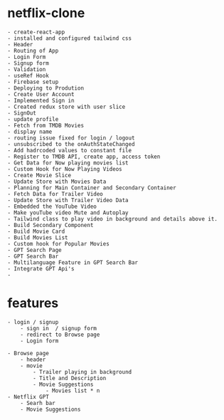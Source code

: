# netflix-clone

    - create-react-app
    - installed and configured tailwind css
    - Header
    - Routing of App
    - Login Form
    - Signup form
    - Validation
    - useRef Hook
    - Firebase setup
    - Deploying to Prodution
    - Create User Account
    - Implemented Sign in
    - Created redux store with user slice
    - SignOut
    - update profile
    - Fetch from TMDB Movies
    - display name
    - routing issue fixed for login / logout
    - unsubscribed to the onAuthStateChanged
    - Add hadrcoded values to constant file
    - Register to TMDB API, create app, access token
    - Get Data for Now playing movies list
    - Custom Hook for Now Playing Videos
    - Create Movie Slice
    - Update Store with Movies Data
    - Planning for Main Container and Secondary Container
    - Fetch Data for Trailer Video
    - Update Store with Trailer Video Data
    - Embedded the YouTube Video
    - Make youTube video Mute and Autoplay
    - Tailwind class to play video in background and details above it.
    - Build Secondary Component
    - Build Movie Card
    - Build Movies List
    - Custom hook for Popular Movies
    - GPT Search Page
    - GPT Search Bar
    - Multilanguage Feature in GPT Search Bar
    - Integrate GPT Api's
    -

# features

    - login / signup
        - sign in  / signup form
        - redirect to Browse page
        - Login form

    - Browse page
        - header
        - movie
            - Trailer playing in background
            - Title and Description
            - Movie Suggestions
                - Movies list * n
    - Netflix GPT
        - Searh bar
        - Movie Suggestions
